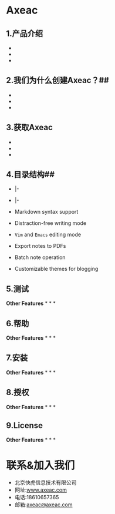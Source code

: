 # Axeac

## 1.产品介绍 ##
* 
* 
*  

## 2.我们为什么创建Axeac？##

* 
* 
* 

## 3.获取Axeac ##

* 
* 
*  


## 4.目录结构##
* |-
* |-

* Markdown syntax support
* Distraction-free writing mode
* `Vim` and `Emacs` editing mode
* Export notes to PDFs
* Batch note operation
* Customizable themes for blogging

  
## 5.测试 ##
**Other Features**
* 
* 
* 
## 6.帮助 ##
**Other Features**
* 
* 
*  
## 7.安装 ##
**Other Features**
* 
* 
*  
## 8.授权 ##
**Other Features**
* 
* 
*  
## 9.License ##
**Other Features**
* 
* 
*  

# 联系&加入我们

* 北京快虎信息技术有限公司
* 网址:www.axeac.com
* 电话:18610657365
* 邮箱:axeac@axeac.com  

